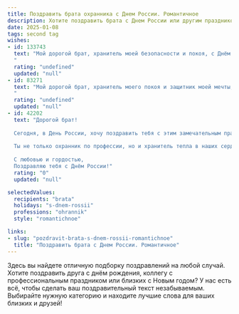 ```yaml
---
title: Поздравить брата охранника с Днем России. Романтичное
description: Хотите поздравить брата с Днем России или другим праздником? Наш ИИ создаст незабываемое поздравление, а вы обязательно выделитесь среди других.  
date: 2025-01-08
tags: second tag
wishes:
- id: 133743
  text: "Мой дорогой брат, хранитель моей безопасности и покоя, с Днём России! Пусть в этот праздник, полный гордости за нашу страну, твоё сердце будет наполнено любовью, как необъятные просторы нашей Родины.  Пусть твоя сила и верность, которые ты проявляешь в своей работе, будут  только  частицей той огромной силы и верности, с которой ты относишься к нашей семье.  Пусть счастье наше будет таким же несокрушимым, как твоя защита. С праздником!
  "
  rating: "undefined"
  updated: "null"
- id: 83271
  text: "Мой дорогой брат, хранитель моего покоя и защитник моей мечты, с Днём России!  Пусть этот день, подобно необъятной русской душе, будет полон света, тепла и любви.  Пусть твоя сила и преданность, свойственные настоящему охраннику, оберегают не только тех, кому ты служишь, но и наше родство, наше теплое и нерушимое братство.  С праздником, мой герой!
  "
  rating: "undefined"
  updated: "null"
- id: 42202
  text: "Дорогой брат!
  
  Сегодня, в День России, хочу поздравить тебя с этим замечательным праздником! Ты — наш надежный защитник и опора, словно щит, оберегающий всё, что нам дорого. Позволь мне сказать, как важно, что такие люди, как ты, охраняют мир и спокойствие вокруг.
  
  Ты не только охранник по профессии, но и хранитель тепла в наших сердцах. Пусть каждый новый день приносит тебе радость и счастье, а твоя сила и мудрость вдохновляют окружающих. Желаю, чтобы твои мечты сбывались так же легко, как ты охраняешь этот мир!
  
  С любовью и гордостью,
  Поздравляю тебя с Днём России!"
  rating: "0"
  updated: "null"

selectedValues:
  recipients: "brata"
  holidays: "s-dnem-rossii"
  professions: "ohrannik"
  style: "romantichnoe"

links:
- slug: "pozdravit-brata-s-dnem-rossii-romantichnoe"
  title: "Поздравить брата с Днем России. Романтичное"
---
```


Здесь вы найдете отличную подборку поздравлений на любой случай. 
Хотите поздравить друга с днём рождения, коллегу с профессиональным праздником или близких с Новым годом? У нас есть всё, чтобы сделать ваш поздравительный текст незабываемым. Выбирайте нужную категорию и находите лучшие слова для ваших близких и друзей!
